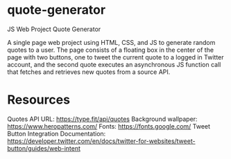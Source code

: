 # quote-generator
JS Web Project Quote Generator

A single page web project using HTML, CSS, and JS to generate random quotes to a user. The page consists of a floating box in the center of the page with two buttons, one to tweet the current quote to a logged in Twitter account, and the second quote executes an asynchronous JS function call that fetches and retrieves new quotes from a source API. 

# Resources
Quotes API URL: https://type.fit/api/quotes
Background wallpaper: https://www.heropatterns.com/
Fonts: https://fonts.google.com/
Tweet Button Integration Documentation: https://developer.twitter.com/en/docs/twitter-for-websites/tweet-button/guides/web-intent